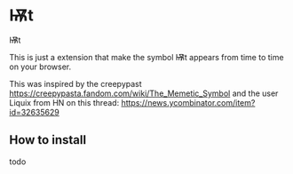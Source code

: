 # Ѭ͏̷̛t
Ѭ͏̷̛t

This is just a extension that make the symbol Ѭ͏̷̛t appears from time to time on your browser.

This was inspired by the creepypast https://creepypasta.fandom.com/wiki/The_Memetic_Symbol
and the user Liquix from HN on this thread: https://news.ycombinator.com/item?id=32635629


## How to install
todo
